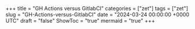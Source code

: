 +++
title = "GH Actions versus GitlabCI"
categories = ["zet"]
tags = ["zet"]
slug = "GH-Actions-versus-GitlabCI"
date = "2024-03-24 00:00:00 +0000 UTC"
draft = "false"
ShowToc = "true"
mermaid = "true"
+++

